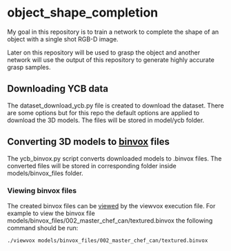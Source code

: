 # object_shape_completion
My goal in this repository is to train a network to complete the shape of an object with a single shot RGB-D image.

Later on this repository will be used to grasp the object and another network will use the output of this repository to generate highly accurate grasp samples.

## Downloading YCB data
The dataset_download_ycb.py file is created to download the dataset.
There are some options but for this repo the default options are applied to download the 3D models.
The files will be stored in model/ycb folder.

## Converting 3D models to [binvox][def] files
The ycb_binvox.py script converts downloaded models to .binvox files.
The converted files will be stored in corresponding folder inside models/binvox_files folder.

### Viewing binvox files
The created binvox files can be [viewed][def2] by the viewvox execution file. 
For example to view the binvox file models/binvox_files/002_master_chef_can/textured.binvox the following command should be run:

`./viewvox models/binvox_files/002_master_chef_can/textured.binvox `

[def]: https://www.patrickmin.com/binvox/
[def2]: https://www.patrickmin.com/viewvox/
